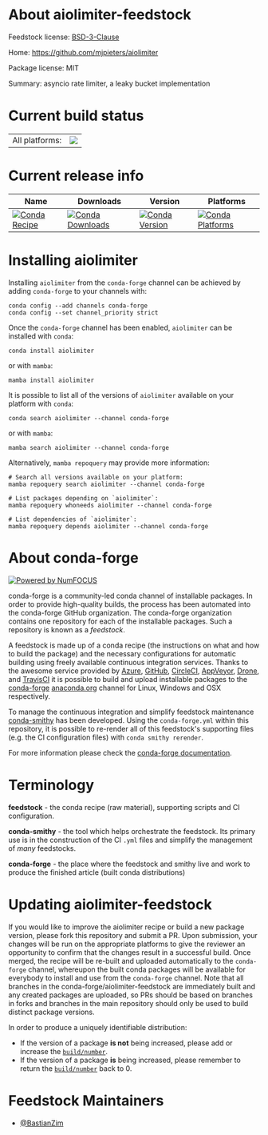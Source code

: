 About aiolimiter-feedstock
==========================

Feedstock license: [BSD-3-Clause](https://github.com/conda-forge/aiolimiter-feedstock/blob/main/LICENSE.txt)

Home: https://github.com/mjpieters/aiolimiter

Package license: MIT

Summary: asyncio rate limiter, a leaky bucket implementation

Current build status
====================


<table><tr><td>All platforms:</td>
    <td>
      <a href="https://dev.azure.com/conda-forge/feedstock-builds/_build/latest?definitionId=22319&branchName=main">
        <img src="https://dev.azure.com/conda-forge/feedstock-builds/_apis/build/status/aiolimiter-feedstock?branchName=main">
      </a>
    </td>
  </tr>
</table>

Current release info
====================

| Name | Downloads | Version | Platforms |
| --- | --- | --- | --- |
| [![Conda Recipe](https://img.shields.io/badge/recipe-aiolimiter-green.svg)](https://anaconda.org/conda-forge/aiolimiter) | [![Conda Downloads](https://img.shields.io/conda/dn/conda-forge/aiolimiter.svg)](https://anaconda.org/conda-forge/aiolimiter) | [![Conda Version](https://img.shields.io/conda/vn/conda-forge/aiolimiter.svg)](https://anaconda.org/conda-forge/aiolimiter) | [![Conda Platforms](https://img.shields.io/conda/pn/conda-forge/aiolimiter.svg)](https://anaconda.org/conda-forge/aiolimiter) |

Installing aiolimiter
=====================

Installing `aiolimiter` from the `conda-forge` channel can be achieved by adding `conda-forge` to your channels with:

```
conda config --add channels conda-forge
conda config --set channel_priority strict
```

Once the `conda-forge` channel has been enabled, `aiolimiter` can be installed with `conda`:

```
conda install aiolimiter
```

or with `mamba`:

```
mamba install aiolimiter
```

It is possible to list all of the versions of `aiolimiter` available on your platform with `conda`:

```
conda search aiolimiter --channel conda-forge
```

or with `mamba`:

```
mamba search aiolimiter --channel conda-forge
```

Alternatively, `mamba repoquery` may provide more information:

```
# Search all versions available on your platform:
mamba repoquery search aiolimiter --channel conda-forge

# List packages depending on `aiolimiter`:
mamba repoquery whoneeds aiolimiter --channel conda-forge

# List dependencies of `aiolimiter`:
mamba repoquery depends aiolimiter --channel conda-forge
```


About conda-forge
=================

[![Powered by
NumFOCUS](https://img.shields.io/badge/powered%20by-NumFOCUS-orange.svg?style=flat&colorA=E1523D&colorB=007D8A)](https://numfocus.org)

conda-forge is a community-led conda channel of installable packages.
In order to provide high-quality builds, the process has been automated into the
conda-forge GitHub organization. The conda-forge organization contains one repository
for each of the installable packages. Such a repository is known as a *feedstock*.

A feedstock is made up of a conda recipe (the instructions on what and how to build
the package) and the necessary configurations for automatic building using freely
available continuous integration services. Thanks to the awesome service provided by
[Azure](https://azure.microsoft.com/en-us/services/devops/), [GitHub](https://github.com/),
[CircleCI](https://circleci.com/), [AppVeyor](https://www.appveyor.com/),
[Drone](https://cloud.drone.io/welcome), and [TravisCI](https://travis-ci.com/)
it is possible to build and upload installable packages to the
[conda-forge](https://anaconda.org/conda-forge) [anaconda.org](https://anaconda.org/)
channel for Linux, Windows and OSX respectively.

To manage the continuous integration and simplify feedstock maintenance
[conda-smithy](https://github.com/conda-forge/conda-smithy) has been developed.
Using the ``conda-forge.yml`` within this repository, it is possible to re-render all of
this feedstock's supporting files (e.g. the CI configuration files) with ``conda smithy rerender``.

For more information please check the [conda-forge documentation](https://conda-forge.org/docs/).

Terminology
===========

**feedstock** - the conda recipe (raw material), supporting scripts and CI configuration.

**conda-smithy** - the tool which helps orchestrate the feedstock.
                   Its primary use is in the construction of the CI ``.yml`` files
                   and simplify the management of *many* feedstocks.

**conda-forge** - the place where the feedstock and smithy live and work to
                  produce the finished article (built conda distributions)


Updating aiolimiter-feedstock
=============================

If you would like to improve the aiolimiter recipe or build a new
package version, please fork this repository and submit a PR. Upon submission,
your changes will be run on the appropriate platforms to give the reviewer an
opportunity to confirm that the changes result in a successful build. Once
merged, the recipe will be re-built and uploaded automatically to the
`conda-forge` channel, whereupon the built conda packages will be available for
everybody to install and use from the `conda-forge` channel.
Note that all branches in the conda-forge/aiolimiter-feedstock are
immediately built and any created packages are uploaded, so PRs should be based
on branches in forks and branches in the main repository should only be used to
build distinct package versions.

In order to produce a uniquely identifiable distribution:
 * If the version of a package **is not** being increased, please add or increase
   the [``build/number``](https://docs.conda.io/projects/conda-build/en/latest/resources/define-metadata.html#build-number-and-string).
 * If the version of a package **is** being increased, please remember to return
   the [``build/number``](https://docs.conda.io/projects/conda-build/en/latest/resources/define-metadata.html#build-number-and-string)
   back to 0.

Feedstock Maintainers
=====================

* [@BastianZim](https://github.com/BastianZim/)


